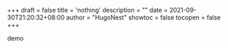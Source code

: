 +++
draft = false
title = 'nothing'
description = ""
date = 2021-09-30T21:20:32+08:00
author = "HugoNest"
showtoc = false
tocopen = false
+++

demo